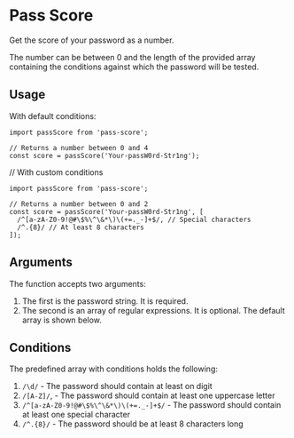 # Pass Score

Get the score of your password as a number.

The number can be between 0 and the length of the provided array containing the conditions against which the password will be tested.

## Usage

With default conditions:

```
import passScore from 'pass-score';

// Returns a number between 0 and 4
const score = passScore('Your-passW0rd-Str1ng');
```

// With custom conditions

```
import passScore from 'pass-score';

// Returns a number between 0 and 2
const score = passScore('Your-passW0rd-Str1ng', [
  /^[a-zA-Z0-9!@#\$%\^\&*\)\(+=._-]+$/, // Special characters
  /^.{8}/ // At least 8 characters
]);
```

## Arguments

The function accepts two arguments:

1. The first is the password string. It is required.
2. The second is an array of regular expressions. It is optional. The default array is shown below.

## Conditions

The predefined array with conditions holds the following:

1. `/\d/` - The password should contain at least on digit
2. `/[A-Z]/`, - The password should contain at least one uppercase letter
3. `/^[a-zA-Z0-9!@#\$%\^\&*\)\(+=._-]+$/` - The password should contain at least one special character
4. `/^.{8}/` - The password should be at least 8 characters long
